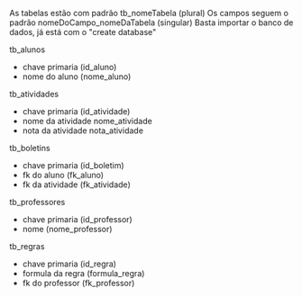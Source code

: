 
As tabelas estão com padrão tb_nomeTabela (plural)
Os campos seguem o padrão nomeDoCampo_nomeDaTabela (singular)
Basta importar o banco de dados, já está com o "create database"

tb_alunos
- chave primaria (id_aluno)
- nome do aluno (nome_aluno)

tb_atividades
- chave primaria (id_atividade)
- nome da atividade nome_atividade
- nota da atividade nota_atividade

tb_boletins
- chave primaria (id_boletim)
- fk do aluno (fk_aluno)
- fk da atividade (fk_atividade)
 
tb_professores
- chave primaria (id_professor)
- nome (nome_professor)

tb_regras
- chave primaria (id_regra)
- formula da regra (formula_regra)
- fk do professor (fk_professor)
